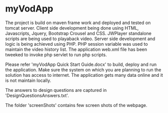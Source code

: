 # myVodApp
The project is build on maven frame work and deployed and tested on tomcat server.
Client side development being done using HTML, Javascripts, Jquery, Bootstrap Crousel and CSS. JWPlayer standalone scripts are being used to playaback video.
Server side development and logic is being achieved using PHP. PHP session variable was used to maintain the video history list.
The application web.xml file has been tweeked to invoke php servlet to run php scripts.

Please refer 'myVodApp Quick Start Guide.docx' to build, deploy and run the application. Make sure the system on which you are planning to run the solution has access to internet. The application gets many data online and it is not maintain locally.

The answers to design questions are captured in 'DesignQuestionsAnswers.txt'. 

The folder 'screenShots' contains few screen shots of the webpage.
